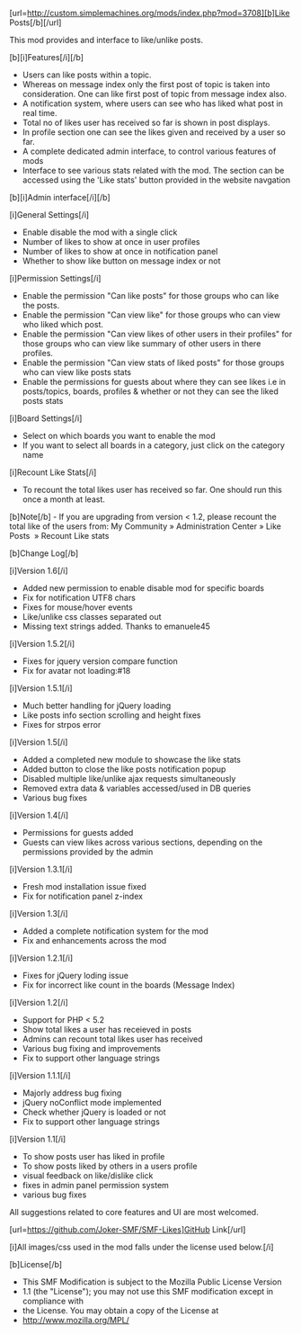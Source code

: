 [url=http://custom.simplemachines.org/mods/index.php?mod=3708][b]Like Posts[/b][/url]

This mod provides and interface to like/unlike posts.

[b][i]Features[/i][/b]
- Users can like posts within a topic.
- Whereas on message index only the first post of topic is taken into consideration. One can like first post of topic from message index also.
- A notification system, where users can see who has liked what post in real time.
- Total no of likes user has received so far is shown in post displays.
- In profile section one can see the likes given and received by a user so far.
- A complete dedicated admin interface, to control various features of mods
- Interface to see various stats related with the mod. The section can be accessed using the 'Like stats' button provided in the website navgation

[b][i]Admin interface[/i][/b]

[i]General Settings[/i]
- Enable disable the mod with a single click
- Number of likes to show at once in user profiles
- Number of likes to show at once in notification panel
- Whether to show like button on message index or not

[i]Permission Settings[/i]
- Enable the permission "Can like posts" for those groups who can like the posts.
- Enable the permission "Can view like" for those groups who can view who liked which post.
- Enable the permission "Can view likes of other users in their profiles" for those groups who can view like summary of other users in there profiles.
- Enable the permission "Can view stats of liked posts" for those groups who can view like posts stats
- Enable the permissions for guests about where they can see likes i.e in posts/topics, boards, profiles & whether or not they can see the liked posts stats

[i]Board Settings[/i]
- Select on which boards you want to enable the mod
- If you want to select all boards in a category, just click on the category name

[i]Recount Like Stats[/i]
- To recount the total likes user has received so far. One should run this once a month at least.


[b]Note[/b] - If you are upgrading from version < 1.2, please recount the total like of the users from:
My Community » Administration Center » Like Posts  » Recount Like stats


[b]Change Log[/b]

[i]Version 1.6[/i]
- Added new permission to enable disable mod for specific boards
- Fix for notification UTF8 chars
- Fixes for mouse/hover events
- Like/unlike css classes separated out
- Missing text strings added. Thanks to emanuele45


[i]Version 1.5.2[/i]
- Fixes for jquery version compare function
- Fix for avatar not loading:#18


[i]Version 1.5.1[/i]
- Much better handling for jQuery loading
- Like posts info section scrolling and height fixes
- Fixes for strpos error


[i]Version 1.5[/i]
- Added a completed new module to showcase the like stats
- Added button to close the like posts notification popup
- Disabled multiple like/unlike ajax requests simultaneously
- Removed extra data & variables accessed/used in DB queries
- Various bug fixes


[i]Version 1.4[/i]
- Permissions for guests added
- Guests can view likes across various sections, depending on the permissions provided by the admin


[i]Version 1.3.1[/i]
- Fresh mod installation issue fixed
- Fix for notification panel z-index


[i]Version 1.3[/i]
- Added a complete notification system for the mod
- Fix and enhancements across the mod


[i]Version 1.2.1[/i]
- Fixes for jQuery loding issue
- Fix for incorrect like count in the boards (Message Index)

[i]Version 1.2[/i]
- Support for PHP < 5.2
- Show total likes a user has receieved in posts
- Admins can recount total likes user has received
- Various bug fixing and improvements
- Fix to support other language strings


[i]Version 1.1.1[/i]
- Majorly address bug fixing
- jQuery noConflict mode implemented
- Check whether jQuery is loaded or not
- Fix to support other language strings


[i]Version 1.1[/i]
- To show posts user has liked in profile
- To show posts liked by others in a users profile
- visual feedback on like/dislike click
- fixes in admin panel permission system
- various bug fixes


All suggestions related to core features and UI are most welcomed.

[url=https://github.com/Joker-SMF/SMF-Likes]GitHub Link[/url]

[i]All images/css used in the mod falls under the license used below.[/i]


[b]License[/b]
 * This SMF Modification is subject to the Mozilla Public License Version
 * 1.1 (the "License"); you may not use this SMF modification except in compliance with
 * the License. You may obtain a copy of the License at
 * http://www.mozilla.org/MPL/